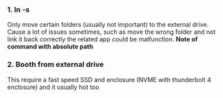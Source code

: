 ### 1. ln -s 
Only move certain folders (usually not important) to the external drive.
Cause a lot of issues sometimes, such as move the wrong folder and not link it back correctly the related app could be malfunction.
**Note of command with absolute path**
### 2. Booth from external drive
This require a fast speed SSD and enclosure (NVME with thunderbolt 4 enclosure) and it usually hot too